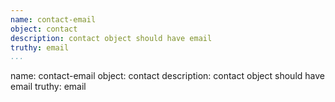 ```yaml
---
name: contact-email
object: contact
description: contact object should have email
truthy: email   
...
```

name: contact-email
object: contact
description: contact object should have email
truthy: email
